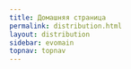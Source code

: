 ```yaml
---
title: Домашняя страница
permalink: distribution.html
layout: distribution
sidebar: evomain
topnav: topnav
---
```

